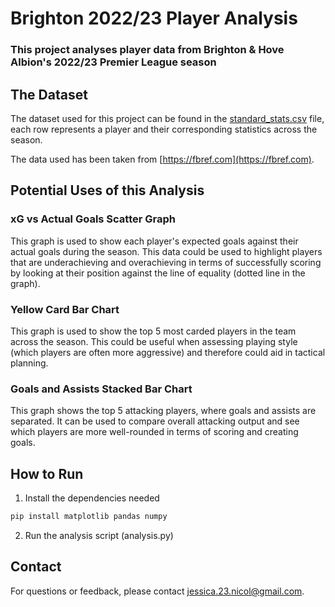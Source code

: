 # Brighton 2022/23 Player Analysis
### This project analyses player data from Brighton & Hove Albion's 2022/23 Premier League season
## The Dataset
The dataset used for this project can be found in the [standard_stats.csv](standard_stats.csv) file, each row represents a player and their corresponding statistics across the season.

The data used has been taken from [https://fbref.com](https://fbref.com).
## Potential Uses of this Analysis
### xG vs Actual Goals Scatter Graph
This graph is used to show each player's expected goals against their actual goals during the season. This data could be used to highlight players that are underachieving and overachieving in terms of successfully scoring by looking at their position against the line of equality (dotted line in the graph).
### Yellow Card Bar Chart
This graph is used to show the top 5 most carded players in the team across the season. This could be useful when assessing playing style (which players are often more aggressive) and therefore could aid in tactical planning.
### Goals and Assists Stacked Bar Chart
This graph shows the top 5 attacking players, where goals and assists are separated. It can be used to compare overall attacking output and see which players are more well-rounded in terms of scoring and creating goals.
## How to Run
1. Install the dependencies needed
```bash
pip install matplotlib pandas numpy
```
2. Run the analysis script (analysis.py)
## Contact
For questions or feedback, please contact [jessica.23.nicol@gmail.com](mailto:jessica.23.nicol@gmail.com).